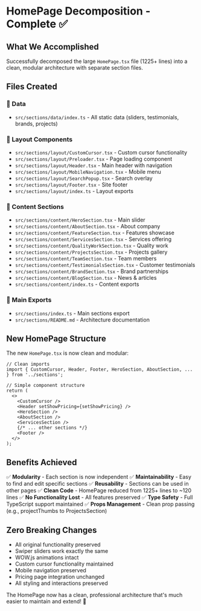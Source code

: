 # HomePage Decomposition - Complete ✅

## What We Accomplished

Successfully decomposed the large `HomePage.tsx` file (1225+ lines) into a clean, modular architecture with separate section files.

## Files Created

### 📁 Data
- `src/sections/data/index.ts` - All static data (sliders, testimonials, brands, projects)

### 📁 Layout Components
- `src/sections/layout/CustomCursor.tsx` - Custom cursor functionality
- `src/sections/layout/Preloader.tsx` - Page loading component
- `src/sections/layout/Header.tsx` - Main header with navigation
- `src/sections/layout/MobileNavigation.tsx` - Mobile menu
- `src/sections/layout/SearchPopup.tsx` - Search overlay
- `src/sections/layout/Footer.tsx` - Site footer
- `src/sections/layout/index.ts` - Layout exports

### 📁 Content Sections
- `src/sections/content/HeroSection.tsx` - Main slider
- `src/sections/content/AboutSection.tsx` - About company
- `src/sections/content/FeatureSection.tsx` - Features showcase
- `src/sections/content/ServicesSection.tsx` - Services offering
- `src/sections/content/QualityWorkSection.tsx` - Quality work
- `src/sections/content/ProjectsSection.tsx` - Projects gallery
- `src/sections/content/TeamSection.tsx` - Team members
- `src/sections/content/TestimonialsSection.tsx` - Customer testimonials
- `src/sections/content/BrandSection.tsx` - Brand partnerships
- `src/sections/content/BlogSection.tsx` - News & articles
- `src/sections/content/index.ts` - Content exports

### 📁 Main Exports
- `src/sections/index.ts` - Main sections export
- `src/sections/README.md` - Architecture documentation

## New HomePage Structure

The new `HomePage.tsx` is now clean and modular:

```tsx
// Clean imports
import { CustomCursor, Header, Footer, HeroSection, AboutSection, ... } from '../sections';

// Simple component structure
return (
  <>
    <CustomCursor />
    <Header setShowPricing={setShowPricing} />
    <HeroSection />
    <AboutSection />
    <ServicesSection />
    {/* ... other sections */}
    <Footer />
  </>
);
```

## Benefits Achieved

✅ **Modularity** - Each section is now independent
✅ **Maintainability** - Easy to find and edit specific sections
✅ **Reusability** - Sections can be used in other pages
✅ **Clean Code** - HomePage reduced from 1225+ lines to ~120 lines
✅ **No Functionality Lost** - All features preserved
✅ **Type Safety** - Full TypeScript support maintained
✅ **Props Management** - Clean prop passing (e.g., projectThumbs to ProjectsSection)

## Zero Breaking Changes

- All original functionality preserved
- Swiper sliders work exactly the same
- WOW.js animations intact
- Custom cursor functionality maintained
- Mobile navigation preserved
- Pricing page integration unchanged
- All styling and interactions preserved

The HomePage now has a clean, professional architecture that's much easier to maintain and extend! 🎉
